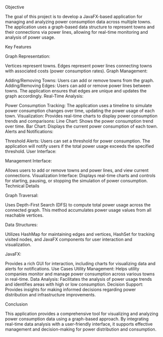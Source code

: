 Objective

The goal of this project is to develop a JavaFX-based application for managing and analyzing power consumption data across multiple towns. The application uses a graph-based data structure to represent towns and their connections via power lines, allowing for real-time monitoring and analysis of power usage.

Key Features

Graph Representation:


Vertices represent towns.
Edges represent power lines connecting towns with associated costs (power consumption rates).
Graph Management:

Adding/Removing Towns: Users can add or remove towns from the graph.
Adding/Removing Edges: Users can add or remove power lines between towns. The application ensures that edges are unique and updates the graph accordingly.
Real-Time Analysis:

Power Consumption Tracking: The application uses a timeline to simulate power consumption changes over time, updating the power usage of each town.
Visualization: Provides real-time charts to display power consumption trends and comparisons:
Line Chart: Shows the power consumption trend over time.
Bar Chart: Displays the current power consumption of each town.
Alerts and Notifications:

Threshold Alerts: Users can set a threshold for power consumption. The application will notify users if the total power usage exceeds the specified threshold.
User Interface:

Management Interface: 

Allows users to add or remove towns and power lines, and view current connections.
Visualization Interface: Displays real-time charts and controls for starting, pausing, or stopping the simulation of power consumption.
Technical Details

Graph Traversal:

Uses Depth-First Search (DFS) to compute total power usage across the connected graph. This method accumulates power usage values from all reachable vertices.

Data Structures:

Utilizes HashMap for maintaining edges and vertices, HashSet for tracking visited nodes, and JavaFX components for user interaction and visualization.

JavaFX:

Provides a rich GUI for interaction, including charts for visualizing data and alerts for notifications.
Use Cases
Utility Management: Helps utility companies monitor and manage power consumption across various towns in real-time.
Data Analysis: Facilitates the analysis of power usage trends and identifies areas with high or low consumption.
Decision Support: Provides insights for making informed decisions regarding power distribution and infrastructure improvements.

Conclusion


This application provides a comprehensive tool for visualizing and analyzing power consumption data using a graph-based approach. By integrating real-time data analysis with a user-friendly interface, it supports effective management and decision-making for power distribution and consumption.

